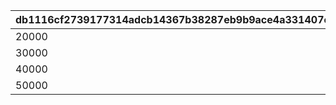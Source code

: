 |db1116cf2739177314adcb14367b38287eb9b9ace4a331407e5d764286f0a833|137e42bbd4e770f6b7ef08905b1edbcac9c659186058909f6e42c21a39b34e42|91de2c2d32ebefadd497297a48597edd1a41b29fb488ad37075a2e8150c3b8ce|f5bbab355c7428d6e2a47dbfe58046f6281844a0e5f4b54ab3422b0ca0d39780|332d30f23ad8337d847fafff9ccce0f629471fa3e5fed74f482849303b6b0d05|
| --- | --- | --- | --- | --- |
|20000|20000000|1|5|1000|
|30000|30000000|2|5|1200|
|40000|40000000|3|5|1500|
|50000|50000000|4|5|2000|